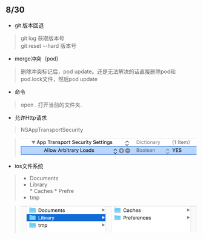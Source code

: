 ## 8/30
* git 版本回退   

> git log 获取版本号  
  git reset --hard 版本号
 
* merge冲突（pod）  

> 删除冲突标记后，pod update。还是无法解决的话直接删除pod和pod.lock文件，然后pod update

* 命令

> open .   打开当前的文件夹.

* 允许Http请求

> NSAppTransportSecurity

>![](ImageSource/allowHttp.png)

* ios文件系统  

> * Documents  
> * Library  
     * Caches
     * Prefre
> * tmp

>![](ImageSource/directoryHierarchy.png)